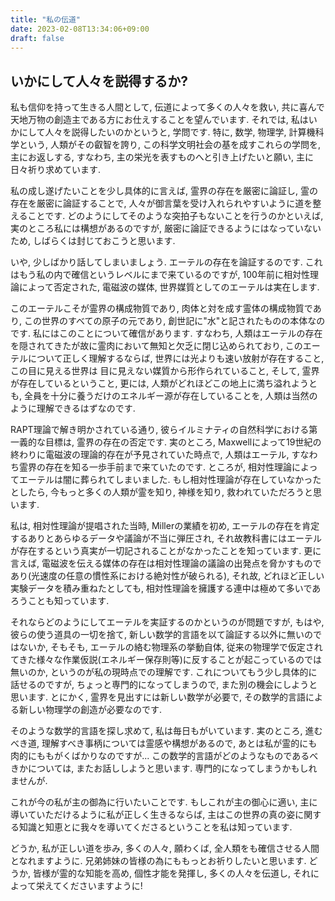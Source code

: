 ```yaml
---
title: "私の伝道"
date: 2023-02-08T13:34:06+09:00
draft: false
---
```


## いかにして人々を説得するか?
私も信仰を持って生きる人間として, 伝道によって多くの人々を救い,
共に喜んで天地万物の創造主である方にお仕えすることを望んでいます.
それでは, 私はいかにして人々を説得したいのかというと, 学問です.
特に, 数学, 物理学, 計算機科学という, 人類がその叡智を誇り, 
この科学文明社会の基を成すこれらの学問を,
主にお返しする, すなわち, 主の栄光を表すものへと引き上げたいと願い,
主に日々祈り求めています.

私の成し遂げたいことを少し具体的に言えば, 霊界の存在を厳密に論証し, 
霊の存在を厳密に論証することで, 人々が御言葉を受け入れられやすいように道を整えることです.
どのようにしてそのような突拍子もないことを行うのかといえば, 実のところ私には構想があるのですが,
厳密に論証できるようにはなっていないため, しばらくは封じておこうと思います.

いや, 少しばかり話してしまいましょう. エーテルの存在を論証するのです.
これはもう私の内で確信というレベルにまで来ているのですが,
100年前に相対性理論によって否定された, 電磁波の媒体, 世界媒質としてのエーテルは実在します.

このエーテルこそが霊界の構成物質であり, 肉体と対を成す霊体の構成物質であり, この世界のすべての原子の元であり,
創世記に"水"と記されたものの本体なのです. 私にはこのことについて確信があります.
すなわち, 人類はエーテルの存在を隠されてきたが故に霊肉において無知と欠乏に閉じ込められており,
このエーテルについて正しく理解するならば, 世界には光よりも速い放射が存在すること, この目に見える世界は
目に見えない媒質から形作られていること, そして, 霊界が存在しているということ, 更には, 
人類がどれほどこの地上に満ち溢れようとも, 全員を十分に養うだけのエネルギー源が存在していることを, 
人類は当然のように理解できるはずなのです. 

RAPT理論で解き明かされている通り, 彼らイルミナティの自然科学における第一義的な目標は,
霊界の存在の否定です. 実のところ, Maxwellによって19世紀の終わりに電磁波の理論的存在が予見されていた時点で,
人類はエーテル, すなわち霊界の存在を知る一歩手前まで来ていたのです. ところが, 相対性理論によってエーテルは闇に葬られてしまいました.
もし相対性理論が存在していなかったとしたら, 今もっと多くの人類が霊を知り, 神様を知り, 救われていただろうと思います.

私は, 相対性理論が提唱された当時, Millerの業績を初め, 
エーテルの存在を肯定するありとあらゆるデータや議論が不当に弾圧され,
それ故教科書にはエーテルが存在するという真実が一切記されることがなかったことを知っています.
更に言えば, 電磁波を伝える媒体の存在は相対性理論の議論の出発点を脅かすものであり(光速度の任意の慣性系における絶対性が破られる),
それ故, どれほど正しい実験データを積み重ねたとしても, 相対性理論を擁護する連中は極めて多いであろうことも知っています.

それならどのようにしてエーテルを実証するのかというのが問題ですが, もはや, 彼らの使う道具の一切を捨て,
新しい数学的言語を以て論証する以外に無いのではないか, そもそも, エーテルの絡む物理系の挙動自体,
従来の物理学で仮定されてきた様々な作業仮説(エネルギー保存則等)に反することが起こっているのでは無いのか,
というのが私の現時点での理解です. これについてもう少し具体的に話せるのですが, ちょっと専門的になってしまうので,
また別の機会にしようと思います. とにかく, 霊界を見出すには新しい数学が必要で, その数学的言語による新しい物理学の創造が必要なのです.

そのような数学的言語を探し求めて, 私は毎日もがいています. 実のところ, 進むべき道, 理解すべき事柄については霊感や構想があるので,
あとは私が霊的にも肉的にももがくばかりなのですが... この数学的言語がどのようなものであるべきかについては,
またお話ししようと思います. 専門的になってしまうかもしれませんが.

これが今の私が主の御為に行いたいことです. もしこれが主の御心に適い, 主に導いていただけるように私が正しく生きるならば,
主はこの世界の真の姿に関する知識と知恵とに我々を導いてくださるということを私は知っています.

どうか, 私が正しい道を歩み, 多くの人々, 願わくば, 全人類をも確信させる人間となれますように.
兄弟姉妹の皆様の為にももっとお祈りしたいと思います. どうか, 皆様が霊的な知能を高め, 個性才能を発揮し, 
多くの人々を伝道し, それによって栄えてくださいますように!
